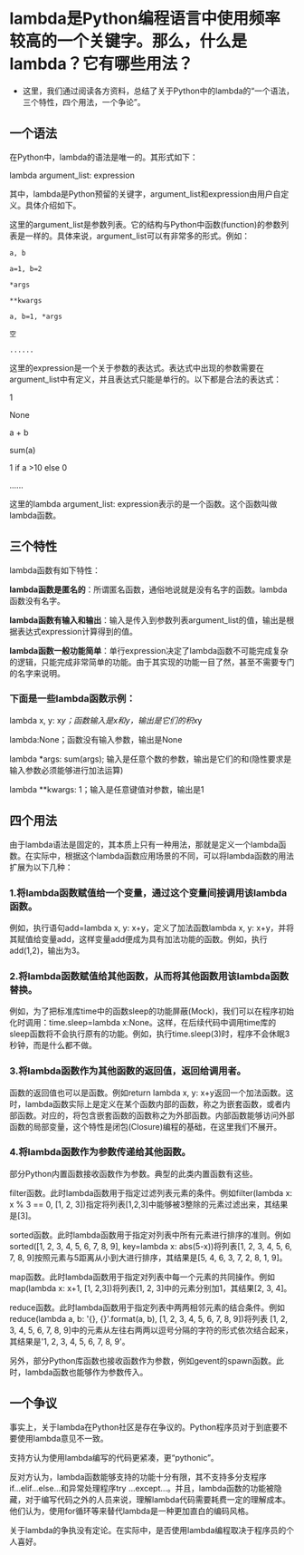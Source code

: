# lambda是Python编程语言中使用频率较高的一个关键字。那么，什么是lambda？它有哪些用法？
- 这里，我们通过阅读各方资料，总结了关于Python中的lambda的“一个语法，三个特性，四个用法，一个争论”。

## 一个语法

在Python中，lambda的语法是唯一的。其形式如下：

 lambda argument_list: expression

其中，lambda是Python预留的关键字，argument_list和expression由用户自定义。具体介绍如下。

这里的argument_list是参数列表。它的结构与Python中函数(function)的参数列表是一样的。具体来说，argument_list可以有非常多的形式。例如：

    a, b

    a=1, b=2

    *args

    **kwargs

    a, b=1, *args

    空

    ......

这里的expression是一个关于参数的表达式。表达式中出现的参数需要在argument_list中有定义，并且表达式只能是单行的。以下都是合法的表达式：

   1

   None

   a + b

   sum(a)

   1 if a >10 else 0

   ......

这里的lambda argument_list: expression表示的是一个函数。这个函数叫做lambda函数。



## 三个特性

lambda函数有如下特性：

**lambda函数是匿名的**：所谓匿名函数，通俗地说就是没有名字的函数。lambda函数没有名字。

**lambda函数有输入和输出**：输入是传入到参数列表argument_list的值，输出是根据表达式expression计算得到的值。

**lambda函数一般功能简单**：单行expression决定了lambda函数不可能完成复杂的逻辑，只能完成非常简单的功能。由于其实现的功能一目了然，甚至不需要专门的名字来说明。

### 下面是一些lambda函数示例：

lambda x, y: x*y；函数输入是x和y，输出是它们的积x*y

lambda:None；函数没有输入参数，输出是None

lambda *args: sum(args); 输入是任意个数的参数，输出是它们的和(隐性要求是输入参数必须能够进行加法运算)

lambda **kwargs: 1；输入是任意键值对参数，输出是1



## 四个用法

由于lambda语法是固定的，其本质上只有一种用法，那就是定义一个lambda函数。在实际中，根据这个lambda函数应用场景的不同，可以将lambda函数的用法扩展为以下几种：

### 1.将lambda函数赋值给一个变量，通过这个变量间接调用该lambda函数。

例如，执行语句add=lambda x, y: x+y，定义了加法函数lambda x, y: x+y，并将其赋值给变量add，这样变量add便成为具有加法功能的函数。例如，执行add(1,2)，输出为3。


### 2.将lambda函数赋值给其他函数，从而将其他函数用该lambda函数替换。

例如，为了把标准库time中的函数sleep的功能屏蔽(Mock)，我们可以在程序初始化时调用：time.sleep=lambda x:None。这样，在后续代码中调用time库的sleep函数将不会执行原有的功能。例如，执行time.sleep(3)时，程序不会休眠3秒钟，而是什么都不做。

### 3.将lambda函数作为其他函数的返回值，返回给调用者。

函数的返回值也可以是函数。例如return lambda x, y: x+y返回一个加法函数。这时，lambda函数实际上是定义在某个函数内部的函数，称之为嵌套函数，或者内部函数。对应的，将包含嵌套函数的函数称之为外部函数。内部函数能够访问外部函数的局部变量，这个特性是闭包(Closure)编程的基础，在这里我们不展开。


### 4.将lambda函数作为参数传递给其他函数。

部分Python内置函数接收函数作为参数。典型的此类内置函数有这些。

filter函数。此时lambda函数用于指定过滤列表元素的条件。例如filter(lambda x: x % 3 == 0, [1, 2, 3])指定将列表[1,2,3]中能够被3整除的元素过滤出来，其结果是[3]。

sorted函数。此时lambda函数用于指定对列表中所有元素进行排序的准则。例如sorted([1, 2, 3, 4, 5, 6, 7, 8, 9], key=lambda x: abs(5-x))将列表[1, 2, 3, 4, 5, 6, 7, 8, 9]按照元素与5距离从小到大进行排序，其结果是[5, 4, 6, 3, 7, 2, 8, 1, 9]。

map函数。此时lambda函数用于指定对列表中每一个元素的共同操作。例如map(lambda x: x+1, [1, 2,3])将列表[1, 2, 3]中的元素分别加1，其结果[2, 3, 4]。

reduce函数。此时lambda函数用于指定列表中两两相邻元素的结合条件。例如reduce(lambda a, b: '{}, {}'.format(a, b), [1, 2, 3, 4, 5, 6, 7, 8, 9])将列表 [1, 2, 3, 4, 5, 6, 7, 8, 9]中的元素从左往右两两以逗号分隔的字符的形式依次结合起来，其结果是'1, 2, 3, 4, 5, 6, 7, 8, 9'。

另外，部分Python库函数也接收函数作为参数，例如gevent的spawn函数。此时，lambda函数也能够作为参数传入。




## 一个争议

事实上，关于lambda在Python社区是存在争议的。Python程序员对于到底要不要使用lambda意见不一致。

支持方认为使用lambda编写的代码更紧凑，更“pythonic”。

反对方认为，lambda函数能够支持的功能十分有限，其不支持多分支程序if...elif...else...和异常处理程序try ...except...。并且，lambda函数的功能被隐藏，对于编写代码之外的人员来说，理解lambda代码需要耗费一定的理解成本。他们认为，使用for循环等来替代lambda是一种更加直白的编码风格。

关于lambda的争执没有定论。在实际中，是否使用lambda编程取决于程序员的个人喜好。

